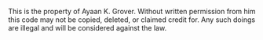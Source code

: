 This is the property of Ayaan K. Grover. Without written permission from him this code may not be copied, deleted, or claimed credit for. Any such doings are illegal and will be considered against the law.
